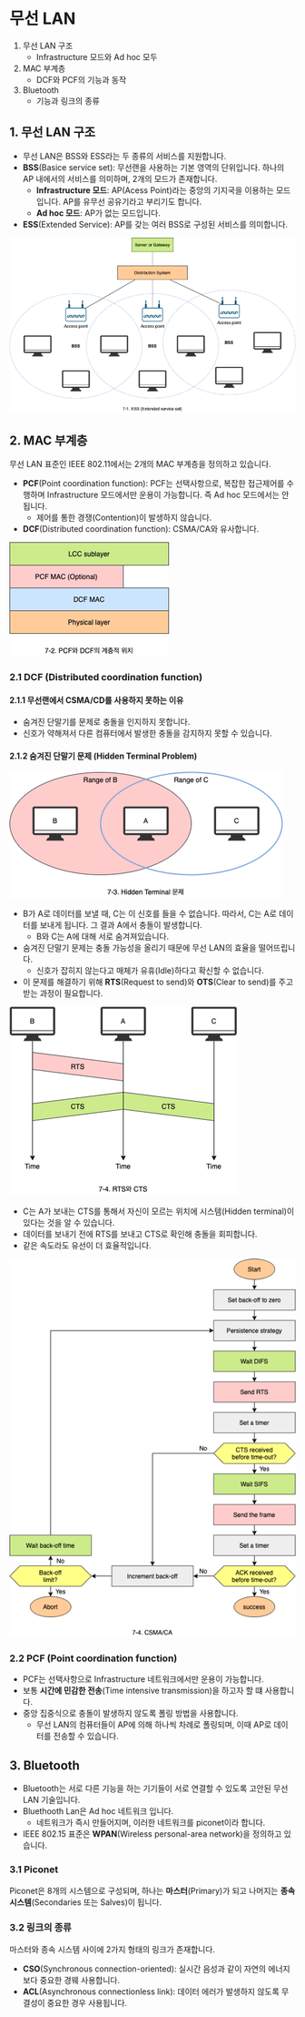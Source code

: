 # 무선 LAN

1. 무선 LAN 구조
   - Infrastructure 모드와 Ad hoc 모두
2. MAC 부계층
   - DCF와 PCF의 기능과 동작
3. Bluetooth
   - 기능과 링크의 종류

## 1. 무선 LAN 구조

- 무선 LAN은 BSS와 ESS라는 두 종류의 서비스를 지원합니다.
- **BSS**(Basice service set): 무선랜을 사용하는 기본 영역의 단위입니다. 하나의 AP 내에서의 서비스를 의미하며, 2개의 모드가 존재합니다.
  - **Infrastructure 모드**: AP(Acess Point)라는 중앙의 기지국을 이용하는 모드입니다. AP를 유무선 공유기라고 부리기도 합니다.
  - **Ad hoc 모드**: AP가 없는 모드입니다.
- **ESS**(Extended Service): AP를 갖는 여러 BSS로 구성된 서비스를 의미합니다.

![ESS (Extended service set)](../_images/network0701.png)

## 2. MAC 부계층

무선 LAN 표준인 IEEE 802.11에서는 2개의 MAC 부계층을 정의하고 있습니다.

- **PCF**(Point coordination function): PCF는 선택사항으로, 복잡한 접근제어를 수행하며 Infrastructure 모드에서만 운용이 가능합니다. 즉 Ad hoc 모드에서는 안됩니다.
  - 제어를 통한 경쟁(Contention)이 발생하지 않습니다.
- **DCF**(Distributed coordination function): CSMA/CA와 유사합니다.

![PCF와 DCF의 계층적 위치](../_images/network0702.png)

### 2.1 DCF (Distributed coordination function)

#### 2.1.1 무선랜에서 CSMA/CD를 사용하지 못하는 이유

- 숨겨진 단말기를 문제로 충돌을 인지하지 못합니다.
- 신호가 약해져서 다른 컴퓨터에서 발생한 충돌을 감지하지 못할 수 있습니다.

#### 2.1.2 숨겨진 단말기 문제 (Hidden Terminal Problem)

![Hidden Terminal 문제](../_images/network0703.png)

- B가 A로 데이터를 보낼 때, C는 이 신호를 들을 수 없습니다. 따라서, C는 A로 데이터를 보내게 됩니다. 그 결과 A에서 충돌이 발생합니다.
  - B와 C는 A에 대해 서로 숨겨져있습니다.
- 숨겨진 단말기 문제는 충돌 가능성을 올리기 때문에 무선 LAN의 효율을 떨어뜨립니다.
  - 신호가 잡히지 않는다고 매체가 유휴(Idle)하다고 확신할 수 없습니다.
- 이 문제를 해결하기 위해 **RTS**(Request to send)와 **OTS**(Clear to send)를 주고받는 과정이 필요합니다.

![RTS와 CTS](../_images/network0704.png)

- C는 A가 보내는 CTS를 통해서 자신이 모르는 위치에 시스템(Hidden terminal)이 있다는 것을 알 수 있습니다.
- 데이터를 보내기 전에 RTS를 보내고 CTS로 확인해 충돌을 회피합니다.
- 같은 속도라도 유선이 더 효율적입니다.

![CSMA/CA](../_images/network0705.png)

### 2.2 PCF (Point coordination function)

- PCF는 선택사항으로 Infrastructure 네트워크에서만 운용이 가능합니다.
- 보통 **시간에 민감한 전송**(Time intensive transmission)을 하고자 할 떄 사용합니다.
- 중앙 집중식으로 충돌이 발생하지 않도록 폴링 방법을 사용합니다.
  - 무선 LAN의 컴퓨터들이 AP에 의해 하나씩 차례로 폴링되며, 이때 AP로 데이터를 전송할 수 있습니다.

## 3. Bluetooth

- Bluetooth는 서로 다른 기능을 하는 기기들이 서로 연결할 수 있도록 고안된 무선 LAN 기술입니다.
- Bluethooth Lan은 Ad hoc 네트워크 입니다.
  - 네트워크가 즉시 만들어지며, 이러한 네트워크를 piconet이라 합니다.
- IEEE 802.15 표준은 **WPAN**(Wireless personal-area network)을 정의하고 있습니다.

### 3.1 Piconet

Piconet은 8개의 시스템으로 구성되며, 하나는 **마스터**(Primary)가 되고 나머지는 **종속 시스템**(Secondaries 또는 Salves)이 됩니다.

### 3.2 링크의 종류

마스터와 종속 시스템 사이에 2가지 형태의 링크가 존재합니다.

- **CSO**(Synchronous connection-oriented): 실시간 음성과 같이 자연의 에너지보다 중요한 경웨 사용합니다.
- **ACL**(Asynchronous connectionless link): 데이터 에러가 발생하지 않도록 무결성이 중요한 경우 사용됩니다.
